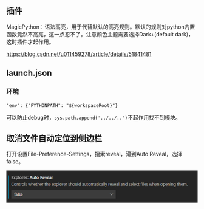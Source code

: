 ## 插件

 MagicPython：语法高亮，用于代替默认的高亮规则。默认的规则对python内置函数竟然不高亮，这一点忍不了。注意颜色主题需要选择Dark+(default dark)，这时插件才起作用。

https://blog.csdn.net/u011459278/article/details/51841481

## launch.json

### 环境

```
"env": {"PYTHONPATH": "${workspaceRoot}"}
```

可以防止debug时，`sys.path.append('../../..')`不起作用找不到模块。



## 取消文件自动定位到侧边栏

打开设置File-Preference-Settings，搜索reveal，滑到Auto Reveal，选择false。

![image-20201115110804664](../../assets/image-20201115110804664.png)